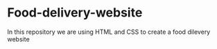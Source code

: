 # Food-delivery-website
In this repository we are using HTML and CSS to create a food dilevery website
